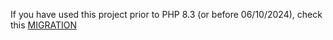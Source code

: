 If you have used this project prior to PHP 8.3 (or before 06/10/2024), check this [MIGRATION](docs/MIGRATION.md)